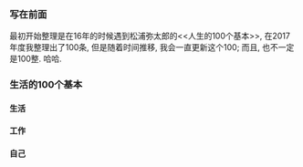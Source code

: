 ### 写在前面

最初开始整理是在16年的时候遇到松浦弥太郎的<<人生的100个基本>>,  在2017年度我整理出了100条, 但是随着时间推移, 我会一直更新这个100; 而且, 也不一定是100整. 哈哈.

### 生活的100个基本

#### 生活



#### 工作



#### 自己
